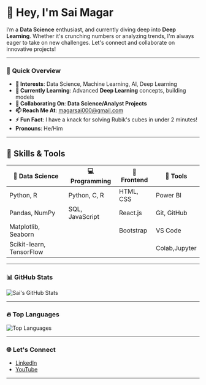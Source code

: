 # 👋 Hey, I'm **Sai Magar**

I’m a **Data Science** enthusiast, and currently diving deep into **Deep Learning**. Whether it's crunching numbers or analyzing trends, I'm always eager to take on new challenges. Let's connect and collaborate on innovative projects!

---

### 🌟 **Quick Overview**

- **👀 Interests**: Data Science, Machine Learning, AI, Deep Learning  
- **🌱 Currently Learning**: Advanced **Deep Learning** concepts, building models  
- **💞️ Collaborating On**: **Data Science/Analyst Projects**  
- **📫 Reach Me At**: [magarsai000@gmail.com](mailto:magarsai000@gmail.com)  
- **⚡ Fun Fact**: I have a knack for solving Rubik's cubes in under 2 minutes!  
- **Pronouns**: He/Him  

---

## 🎯 **Skills & Tools**

| 🚀 Data Science     | 💻 Programming | 🎨 Frontend | 🔧 Tools  |
|---------------------|----------------|-------------|-----------|
| Python, R           | Python, C, R   | HTML, CSS   | Power BI   |
| Pandas, NumPy       | SQL, JavaScript| React.js    | Git, GitHub |
| Matplotlib, Seaborn |                | Bootstrap   | VS Code   |
| Scikit-learn, TensorFlow |           |             | Colab,Jupyter   |

---

### 📊 **GitHub Stats**

![Sai's GitHub Stats](https://github-readme-stats.vercel.app/api?username=Sai-Magar&show_icons=true&theme=radical&include_all_commits=true)

---

### 🔥 **Top Languages**

![Top Languages](https://github-readme-stats.vercel.app/api/top-langs/?username=Sai-Magar&layout=compact&theme=radical)

---

### 🌐 **Let's Connect**

- [LinkedIn](https://www.linkedin.com/in/sai-magar25/)
- [YouTube](https://www.youtube.com/@Magarsai)

---

